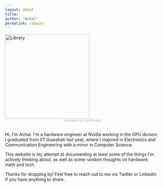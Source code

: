 ```yaml
---
layout: about
title:
author: "Achal"
permalink: /about/
---
```

<style>
div.sub {text-align: center; line-height: 1.2; font-size:10px; color: DarkGray}
</style>

<img src="/Library.png" width="275" height="275" alt="Library"/>
<div class="sub">Illustration by Ilya Milstein</div>
<br>

Hi, I'm Achal. I'm a hardware engineer at Nvidia working in the GPU divison. I graduated from IIT Guwahati last year, where I majored in Electronics and Communication Engineering with a minor in Computer Science.

This website is my attempt at documenting at least some of the things I'm actively thinking about, as well as some random thoughts on hardware, math and tech.

Thanks for dropping by! Feel free to reach out to me via Twitter or LinkedIn if you have anything to share.

<div align="center">
<a href="https://www.twitter.com/bhoomikaojha" class="fa fa-twitter"></a>&nbsp; &nbsp; &nbsp;    
<a href="https://linkedin.com/in/bhoomikaojha" class="fa fa-linkedin"></a>&nbsp; &nbsp; &nbsp;   
<a href="https://calendly.com/bhoomikaojha" class="fa fa-calendar"></a>&nbsp; &nbsp; &nbsp;
<a href="https://open.spotify.com/user/5hx9rogivhyty6ajyydrg8rjo?si=d57be58d516b4044" class="fa fa-spotify"></a>
</div>
